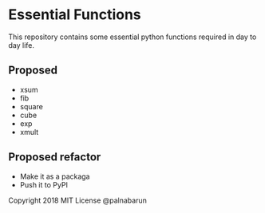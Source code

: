 # Essential Functions

This repository contains some essential python functions required in day to day life.

## Proposed

- xsum
- fib
- square
- cube
- exp
- xmult

## Proposed refactor

- Make it as a packaga
- Push it to PyPI

Copyright 2018 MIT License @palnabarun

